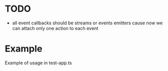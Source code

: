 # TODO

- all event callbacks should be streams or events emitters cause now we can attach only one action to each event

# Example

Example of usage in test-app.ts